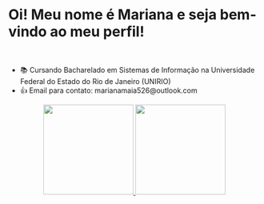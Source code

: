

<!---
maia526/maia526 is a ✨ special ✨ repository because its `README.md` (this file) appears on your GitHub profile.
You can click the Preview link to take a look at your changes.
--->

<h1>Oi! Meu nome é Mariana e seja bem-vindo ao meu perfil!</h1>
<br>
<ul>
<li>📚 Cursando Bacharelado em Sistemas de Informação na Universidade Federal do Estado do Rio de Janeiro (UNIRIO)</li>
<li>👍 Email para contato: marianamaia526@outlook.com</li>
</ul>
<div align="center">
  <a href="https://github.com/maia526">
  <img height="180em" src="https://github-readme-stats.vercel.app/api?username=maia526&show_icons=true&theme=dracula&include_all_commits=true&count_private=true"/>
  <img height="180em" src="https://github-readme-stats.vercel.app/api/top-langs/?username=maia526&layout=compact&langs_count=7&theme=dracula"/>
</div>
